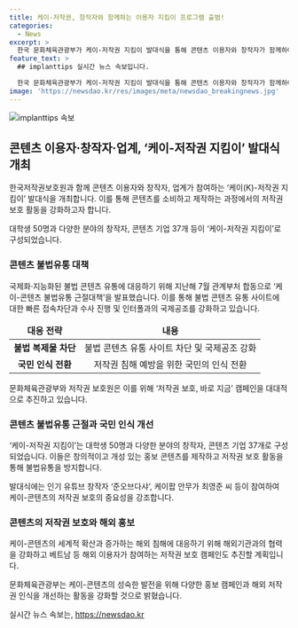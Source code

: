 ```yaml
---
title: 케이-저작권, 창작자와 함께하는 이용자 지킴이 프로그램 출범!
categories:
  - News
excerpt: >
  한국 문화체육관광부가 케이-저작권 지킴이 발대식을 통해 콘텐츠 이용자와 창작자가 함께하여 저작권 보호 캠페인을 활발히 펼치고 있는 소식입니다. 이를 통해 불법 콘텐츠 유통을 근절하고 제값을 내고 이용하는 문화를 확산하는 노력을 강조하며, 국내외에서의 저작권 침해에 대응하기 위한 활동도 진행 중입니다. 또한, 유명 창작자와 기업 등이 참석하여 콘텐츠의 저작권 보호에 대한 중요성을 강조하고 있습니다. 클릭할만한 핵심적인 정보를 다룬 이 기사는 눈길을 끌 것으로 예상됩니다.
feature_text: >
  ## implanttips 실시간 뉴스 속보입니다.

  한국 문화체육관광부가 케이-저작권 지킴이 발대식을 통해 콘텐츠 이용자와 창작자가 함께하여 저작권 보호 캠페인을 활발히 펼치고 있는 소식입니다. 이를 통해 불법 콘텐츠 유통을 근절하고 제값을 내고 이용하는 문화를 확산하는 노력을 강조하며, 국내외에서의 저작권 침해에 대응하기 위한 활동도 진행 중입니다. 또한, 유명 창작자와 기업 등이 참석하여 콘텐츠의 저작권 보호에 대한 중요성을 강조하고 있습니다. 클릭할만한 핵심적인 정보를 다룬 이 기사는 눈길을 끌 것으로 예상됩니다.
image: 'https://newsdao.kr/res/images/meta/newsdao_breakingnews.jpg'
---
```


<p><img src="https://newsdao.kr/res/images/meta/newsdao_breakingnews.jpg" alt="implanttips 속보" /></p>

<h2 data-ke-size="size26">콘텐츠 이용자·창작자·업계, ‘케이-저작권 지킴이’ 발대식 개최</h2>

<p data-ke-size="size16">한국저작권보호원과 함께 콘텐츠 이용자와 창작자, 업계가 참여하는 ‘케이(K)-저작권 지킴이’ 발대식을 개최합니다. 이를 통해 콘텐츠를 소비하고 제작하는 과정에서의 저작권 보호 활동을 강화하고자 합니다.</p>

<p data-ke-size="size16">대학생 50명과 다양한 분야의 창작자, 콘텐츠 기업 37개 등이 ‘케이-저작권 지킴이’로 구성되었습니다.</p>

<h3 data-ke-size="size24">콘텐츠 불법유통 대책</h3>

<p data-ke-size="size16">국제화·지능화된 불법 콘텐츠 유통에 대응하기 위해 지난해 7월 관계부처 합동으로 ‘케이-콘텐츠 불법유통 근절대책’을 발표했습니다. 이를 통해 불법 콘텐츠 유통 사이트에 대한 빠른 접속차단과 수사 진행 및 인터폴과의 국제공조를 강화하고 있습니다.</p>

<table>
<thead>
<tr>
<td style="text-align: center; height: 17px;"><b>대응 전략</b></td>
<td style="text-align: center; height: 17px;"><b>내용</b></td>
</tr>
</thead>
<tbody>
<tr>
<td style="text-align: center; height: 17px;"><b>불법 복제물 차단</b></td>
<td style="text-align: center; height: 17px;">불법 콘텐츠 유통 사이트 차단 및 국제공조 강화</td>
</tr>
<tr>
<td style="text-align: center; height: 17px;"><b>국민 인식 전환</b></td>
<td style="text-align: center; height: 17px;">저작권 침해 예방을 위한 국민의 인식 전환</td>
</tr>
</tbody>
</table>

<p data-ke-size="size16">문화체육관광부와 저작권 보호원은 이를 위해 ‘저작권 보호, 바로 지금’ 캠페인을 대대적으로 추진하고 있습니다.</p>

<h3 data-ke-size="size24">콘텐츠 불법유통 근절과 국민 인식 개선</h3>

<p data-ke-size="size16">‘케이-저작권 지킴이’는 대학생 50명과 다양한 분야의 창작자, 콘텐츠 기업 37개로 구성되었습니다. 이들은 창의적이고 개성 있는 홍보 콘텐츠를 제작하고 저작권 보호 활동을 통해 불법유통을 방지합니다.</p>

<p data-ke-size="size16">발대식에는 인기 유튜브 창작자 ‘준오브다샤’, 케이팝 안무가 최영준 씨 등이 참여하여 케이-콘텐츠의 저작권 보호의 중요성을 강조합니다.</p>

<h3 data-ke-size="size24">콘텐츠의 저작권 보호와 해외 홍보</h3>

<p data-ke-size="size16">케이-콘텐츠의 세계적 확산과 증가하는 해외 침해에 대응하기 위해 해외기관과의 협력을 강화하고 베트남 등 해외 이용자가 참여하는 저작권 보호 캠페인도 추진할 계획입니다.</p>

<p data-ke-size="size16">문화체육관광부는 케이-콘텐츠의 성숙한 발전을 위해 다양한 홍보 캠페인과 해외 저작권 인식을 개선하는 활동을 강화할 것으로 밝혔습니다.</p>
실시간 뉴스 속보는, <a href="https://newsdao.kr" rel="dofollow">https://newsdao.kr</a>


